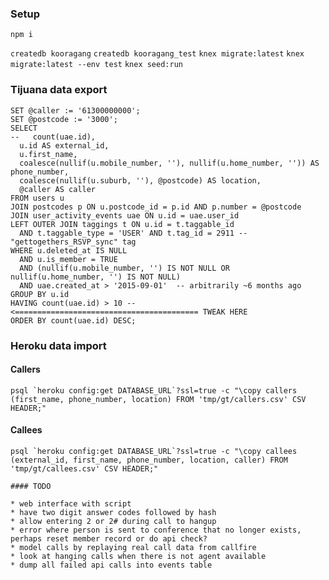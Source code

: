 ### Setup

`npm i`

`createdb kooragang`
`createdb kooragang_test`
`knex migrate:latest`
`knex migrate:latest --env test`
`knex seed:run`

### Tijuana data export

    SET @caller := '61300000000';
    SET @postcode := '3000';
    SELECT
    --   count(uae.id),
      u.id AS external_id,
      u.first_name,
      coalesce(nullif(u.mobile_number, ''), nullif(u.home_number, '')) AS phone_number,
      coalesce(nullif(u.suburb, ''), @postcode) AS location,
      @caller AS caller
    FROM users u
    JOIN postcodes p ON u.postcode_id = p.id AND p.number = @postcode
    JOIN user_activity_events uae ON u.id = uae.user_id
    LEFT OUTER JOIN taggings t ON u.id = t.taggable_id
      AND t.taggable_type = 'USER' AND t.tag_id = 2911 -- "gettogethers_RSVP_sync" tag
    WHERE u.deleted_at IS NULL
      AND u.is_member = TRUE
      AND (nullif(u.mobile_number, '') IS NOT NULL OR nullif(u.home_number, '') IS NOT NULL)
      AND uae.created_at > '2015-09-01'  -- arbitrarily ~6 months ago
    GROUP BY u.id
    HAVING count(uae.id) > 10 -- <========================================= TWEAK HERE
    ORDER BY count(uae.id) DESC;

### Heroku data import

#### Callers

```
psql `heroku config:get DATABASE_URL`?ssl=true -c "\copy callers (first_name, phone_number, location) FROM 'tmp/gt/callers.csv' CSV HEADER;"
```

#### Callees

```
psql `heroku config:get DATABASE_URL`?ssl=true -c "\copy callees (external_id, first_name, phone_number, location, caller) FROM 'tmp/gt/callees.csv' CSV HEADER;"

#### TODO

* web interface with script
* have two digit answer codes followed by hash
* allow entering 2 or 2# during call to hangup
* error where person is sent to conference that no longer exists, perhaps reset member record or do api check?
* model calls by replaying real call data from callfire
* look at hanging calls when there is not agent available
* dump all failed api calls into events table
